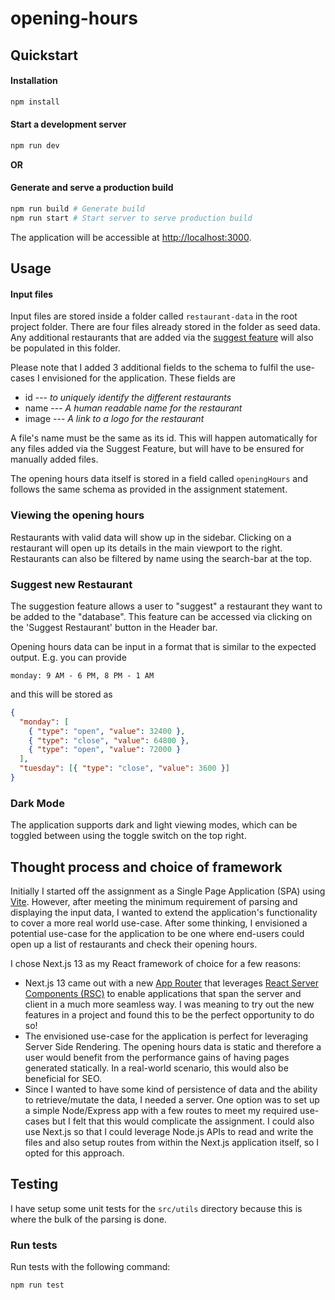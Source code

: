 # opening-hours

## Quickstart

#### Installation

```bash
npm install
```

#### Start a development server

```bash
npm run dev
```

**OR**

#### Generate and serve a production build

```bash
npm run build # Generate build
npm run start # Start server to serve production build
```

The application will be accessible at [http://localhost:3000](http://localhost:3000).

## Usage

#### Input files

Input files are stored inside a folder called `restaurant-data` in the root project folder. There are four files already stored in the folder as seed data. Any additional restaurants that are added via the [suggest feature](#suggest-new-restaurant) will also be populated in this folder.

Please note that I added 3 additional fields to the schema to fulfil the use-cases I envisioned for the application.
These fields are

- id --- _to uniquely identify the different restaurants_
- name --- _A human readable name for the restaurant_
- image --- _A link to a logo for the restaurant_

A file's name must be the same as its id. This will happen automatically for any files added via the Suggest Feature, but will have to be ensured for manually added files.

The opening hours data itself is stored in a field called `openingHours` and follows the same schema as provided in the assignment statement.

### Viewing the opening hours

Restaurants with valid data will show up in the sidebar. Clicking on a restaurant will open up its details in the main viewport to the right. Restaurants can also be filtered by name using the search-bar at the top.

### Suggest new Restaurant

The suggestion feature allows a user to "suggest" a restaurant they want to be added to the "database". This feature can be accessed via clicking on the 'Suggest Restaurant' button in the Header bar.

Opening hours data can be input in a format that is similar to the expected output. E.g. you can provide

```
monday: 9 AM - 6 PM, 8 PM - 1 AM
```

and this will be stored as

```json
{
  "monday": [
    { "type": "open", "value": 32400 },
    { "type": "close", "value": 64800 },
    { "type": "open", "value": 72000 }
  ],
  "tuesday": [{ "type": "close", "value": 3600 }]
}
```

### Dark Mode

The application supports dark and light viewing modes, which can be toggled between using the toggle switch on the top right.

## Thought process and choice of framework

Initially I started off the assignment as a Single Page Application (SPA) using [Vite](https://vitejs.dev/). However, after meeting the minimum requirement of parsing and displaying the input data, I wanted to extend the application's functionality to cover a more real world use-case. After some thinking, I envisioned a potential use-case for the application to be one where end-users could open up a list of restaurants and check their opening hours.

I chose Next.js 13 as my React framework of choice for a few reasons:

- Next.js 13 came out with a new [App Router](https://beta.nextjs.org/docs/getting-started#introducing-the-app-router) that leverages [React Server Components (RSC)](https://nextjs.org/docs/advanced-features/react-18/server-components) to enable applications that span the server and client in a much more seamless way. I was meaning to try out the new features in a project and found this to be the perfect opportunity to do so!
- The envisioned use-case for the application is perfect for leveraging Server Side Rendering. The opening hours data is static and therefore a user would benefit from the performance gains of having pages generated statically. In a real-world scenario, this would also be beneficial for SEO.
- Since I wanted to have some kind of persistence of data and the ability to retrieve/mutate the data, I needed a server. One option was to set up a simple Node/Express app with a few routes to meet my required use-cases but I felt that this would complicate the assignment. I could also use Next.js so that I could leverage Node.js APIs to read and write the files and also setup routes from within the Next.js application itself, so I opted for this approach.

## Testing

I have setup some unit tests for the `src/utils` directory because this is where the bulk of the parsing is done.

### Run tests

Run tests with the following command:

```bash
npm run test
```

